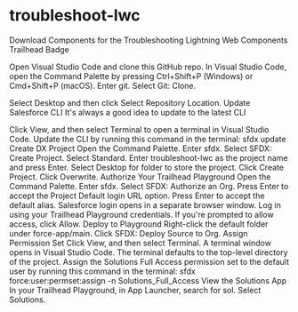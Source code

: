 # troubleshoot-lwc
Download Components for the Troubleshooting Lightning Web Components Trailhead Badge

Open Visual Studio Code and clone this GitHub repo.
In Visual Studio Code, open the Command Palette by pressing Ctrl+Shift+P (Windows) or Cmd+Shift+P (macOS).
Enter git.
Select Git: Clone.
 
Select Desktop and then click Select Repository Location.
Update Salesforce CLI
It's always a good idea to update to the latest CLI

Click View, and then select Terminal to open a terminal in Visual Studio Code.
Update the CLI by running this command in the terminal:
sfdx update
Create DX Project
Open the Command Palette.
Enter sfdx.
Select SFDX: Create Project.
Select Standard.
Enter troubleshoot-lwc as the project name and press Enter.
Select Desktop for folder to store the project.
Click Create Project.
Click Overwrite.
Authorize Your Trailhead Playground
Open the Command Palette.
Enter sfdx.
Select SFDX: Authorize an Org.
Press Enter to accept the Project Default login URL option.
Press Enter to accept the default alias. Salesforce login opens in a separate browser window.
Log in using your Trailhead Playground credentials.
If you're prompted to allow access, click Allow.
Deploy to Playground
Right-click the default folder under force-app/main.
Click SFDX: Deploy Source to Org.
Assign Permission Set
Click View, and then select Terminal. A terminal window opens in Visual Studio Code. The terminal defaults to the top-level directory of the project.
Assign the Solutions Full Access permission set to the default user by running this command in the terminal:
sfdx force:user:permset:assign -n Solutions_Full_Access
View the Solutions App
In your Trailhead Playground, in App Launcher, search for sol.
Select Solutions.
